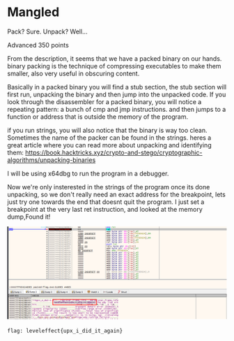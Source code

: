 # Mangled

Pack? Sure. Unpack? Well...


Advanced
350 points 

From the description, it seems that we have a packed binary on our hands.
binary packing is the technique of compressing executables to make them smaller, also very useful in obscuring content.

Basically in a packed binary you will find a stub section, the stub section will first run, unpacking the binary and then jump into the unpacked code.
If you look through the disassembler for a packed binary, you will notice a repeating pattern:
a bunch of cmp and jmp instructions.
and then jumps to a function or address that is outside the memory of the program.

if you run strings, you will also notice that the binary is way too clean. Sometimes the name of the packer can be found in the strings.
heres a great article where you can read more about unpacking and identifying them:
https://book.hacktricks.xyz/crypto-and-stego/cryptographic-algorithms/unpacking-binaries

I will be using x64dbg to run the program in a debugger.

Now we're only insterested in the strings of the program once its done unpacking, so we don't really need an exact address for the breakpoint, lets just try one towards the end that doesnt quit the program.
I just set a breakpoint at the very last ret instruction, and looked at the memory dump,Found it!

![the flag](/Images/mangled_flag.png)

`flag: leveleffect{upx_i_did_it_again}`
